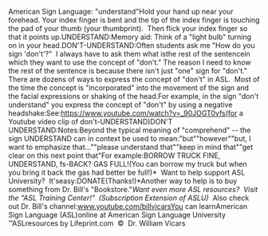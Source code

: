 American Sign Language: "understand"Hold your hand up near your forehead. 
		Your index finger is bent and 
  the tip of the index finger is touching the pad of your thumb (your 
  thumbprint).  Then flick your index finger so 
  that it points up.UNDERSTAND:Memory aid: Think of a "light bulb" turning on in your head.DON'T-UNDERSTAND:Often students ask me "How do you sign 'don't'?"  I always have to ask 
	them what isthe rest of the sentencein which they want to use the concept 
	of "don't." The reason I need to know the rest of the sentence is because 
	there isn't just "one" sign for "don't." There are dozens of ways to express 
	the concept of "don't" in ASL.  Most of the time the concept is 
	"incorporated" into the movement of the sign and the facial expressions or 
	shaking of the head.For example, in the sign "don't understand" you express the concept of 
	"don't" by using a negative headshake:See:https://www.youtube.com/watch?v=_90JOGT0vfs(for a Youtube video clip of 
	don't-UNDERSTAND)DON'T UNDERSTAND:Notes:Beyond the typical meaning of "comprehend" -- the sign UNDERSTAND can in context 
be used to mean:"but""however""but, I want to emphasize that...""please understand that""keep in mind that""get clear on this next point that"For example:BORROW TRUCK FINE, UNDERSTAND, fs-BACK? GAS FULL!(You can borrow my truck but when you bring it back the gas had better be full!)* 
Want to help support ASL University?  It'seasy:DONATE(Thanks!)*Another way to help is to buy something from Dr. Bill's "Bookstore."*Want even more ASL resources?  Visit the "ASL Training Center!"  (Subscription 
Extension of ASLU)*  Also check out Dr. Bill's channel:www.youtube.com/billvicarsYou can learnAmerican Sign Language (ASL)online at American Sign Language University ™ASLresources by Lifeprint.com  ©  Dr. William Vicars
